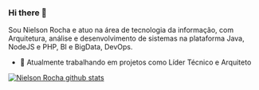### Hi there 👋

<!--
**nielsonrocha/nielsonrocha** is a ✨ _special_ ✨ repository because its `README.md` (this file) appears on your GitHub profile.

Here are some ideas to get you started:

- 🔭 I’m currently working on ...
- 🌱 I’m currently learning ...
- 👯 I’m looking to collaborate on ...
- 🤔 I’m looking for help with ...
- 💬 Ask me about ...
- 📫 How to reach me: ...
- 😄 Pronouns: ...
- ⚡ Fun fact: ...
-->
Sou Nielson Rocha e atuo na área de tecnologia da informação, com Arquitetura, análise e desenvolvimento de sistemas na plataforma Java, NodeJS e PHP, BI e BigData, DevOps.

- 🔭 Atualmente trabalhando em projetos como Líder Técnico e Arquiteto

[![Nielson Rocha github stats](https://github-readme-stats.vercel.app/api?username=nielsonrocha)](https://github.com/nielsonrocha/github-readme-stats)

